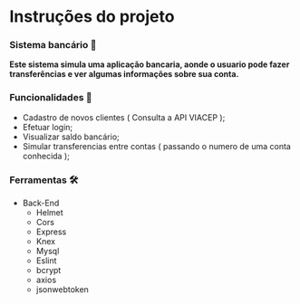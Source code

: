 # Instruções do projeto

### Sistema bancário 🎑
**Este sistema simula uma aplicação bancaria, aonde o usuario pode fazer transferências e ver algumas informações sobre sua conta.**


### Funcionalidades 🔨
- Cadastro de novos clientes ( Consulta a API VIACEP );
- Efetuar login;
- Visualizar saldo bancário;
- Simular transferencias entre contas ( passando o numero de uma conta conhecida );

### Ferramentas 🛠
- Back-End
  - Helmet
  - Cors
  - Express
  - Knex
  - Mysql
  - Eslint
  - bcrypt
  - axios
  - jsonwebtoken
